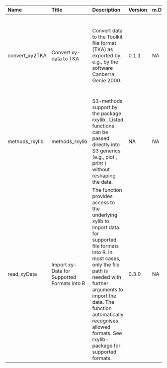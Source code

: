 

| Name           | Title                                       | Description                                                                                                                                                                                                                                                                                        | Version | m.Date | m.Time | Author                                                                                                                                                         | Citation                                                                                                                                                                                                                                               |
|:---------------|:--------------------------------------------|:---------------------------------------------------------------------------------------------------------------------------------------------------------------------------------------------------------------------------------------------------------------------------------------------------|:--------|:-------|:-------|:---------------------------------------------------------------------------------------------------------------------------------------------------------------|:-------------------------------------------------------------------------------------------------------------------------------------------------------------------------------------------------------------------------------------------------------|
| convert_xy2TKA | Convert xy-data to TKA                      | Convert data to the Toolkit file format (TKA) as exported by, e.g., by the software Canberra Genie 2000.                                                                                                                                                                                           | 0.1.1   | NA     | NA     | Sebastian Kreutzer, Institute of Geography, Universität Heidelberg, Germany -                                                                               | Kreutzer, S., 2023. convert_xy2TKA(): Convert xy-data to TKA. Function version 0.1.1. In: Kreutzer, S., Friedrich, J., 2023. rxylib: Import XY-Data into R . R package version 0.2.9. https://github.com/R-Lum/rxylib                                  |
| methods_rxylib | methods_rxylib                              | S3-methods support by the package  rxylib . Listed functions can be passed directly into S3 generics (e.g.,  plot ,  print ) without reshaping the data.                                                                                                                                           | NA      | NA     | NA     | NA                                                                                                                                                             | NA                                                                                                                                                                                                                                                     |
| read_xyData    | Import xy-Data for Supported Formats into R | The function provides access to the underlying  xylib  to import data for supported file formats into R. In most cases, only the file path is needed with further arguments to import the data. The function automatically recognises allowed formats. See  rxylib-package  for supported formats. | 0.3.0   | NA     | NA     | Sebastian Kreutzer, Institute of Geography, Ruprecht-Karl-University of Heidelberg (Germany), Johannes Friedrich, -  University of Bayreuth (Germany) -  | Kreutzer, S., Friedrich, J., 2023. read_xyData(): Import xy-Data for Supported Formats into R. Function version 0.3.0. In: Kreutzer, S., Friedrich, J., 2023. rxylib: Import XY-Data into R . R package version 0.2.9. https://github.com/R-Lum/rxylib |

